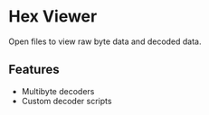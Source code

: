 # Hex Viewer

Open files to view raw byte data and decoded data.

## Features

* Multibyte decoders
* Custom decoder scripts
